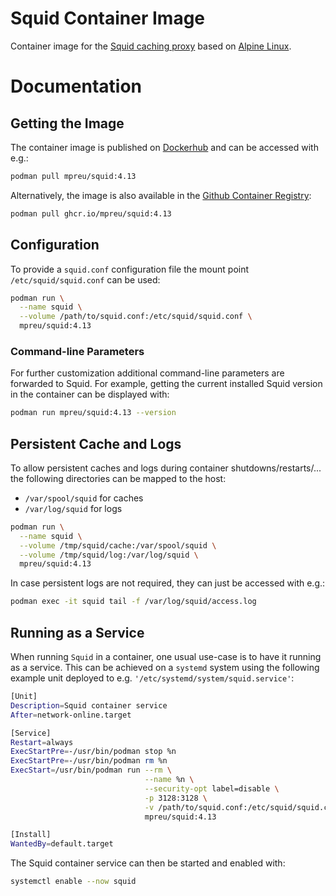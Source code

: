 # Squid Container Image
Container image for the [Squid caching proxy](http://www.squid-cache.org/) based on [Alpine Linux](https://alpinelinux.org/).

# Documentation
## Getting the Image
The container image is published on [Dockerhub](https://hub.docker.com/repository/docker/mpreu/squid) and can be accessed with e.g.:

```bash
podman pull mpreu/squid:4.13
```

Alternatively, the image is also available in the [Github Container Registry](https://docs.github.com/en/packages/guides/about-github-container-registry):

```bash
podman pull ghcr.io/mpreu/squid:4.13
```

## Configuration
To provide a `squid.conf` configuration file the mount point `/etc/squid/squid.conf` can be used:

```bash
podman run \
  --name squid \
  --volume /path/to/squid.conf:/etc/squid/squid.conf \
  mpreu/squid:4.13
```

### Command-line Parameters
For further customization additional command-line parameters are forwarded to Squid. For example, getting the current installed Squid version in the container can be displayed with:

```bash
podman run mpreu/squid:4.13 --version
```

## Persistent Cache and Logs
To allow persistent caches and logs during container shutdowns/restarts/... the following directories can be mapped to the host:

- `/var/spool/squid` for caches
- `/var/log/squid` for logs

```bash
podman run \
  --name squid \
  --volume /tmp/squid/cache:/var/spool/squid \
  --volume /tmp/squid/log:/var/log/squid \
  mpreu/squid:4.13
```

In case persistent logs are not required, they can just be accessed with e.g.:

```bash
podman exec -it squid tail -f /var/log/squid/access.log
```

## Running as a Service
When running `Squid` in a container, one usual use-case is to have it running as a service. This can be achieved on a `systemd` system using the following example unit deployed to e.g. `'/etc/systemd/system/squid.service'`:

```bash
[Unit]
Description=Squid container service
After=network-online.target

[Service]
Restart=always
ExecStartPre=-/usr/bin/podman stop %n
ExecStartPre=-/usr/bin/podman rm %n
ExecStart=/usr/bin/podman run --rm \
                              --name %n \
                              --security-opt label=disable \
                              -p 3128:3128 \
                              -v /path/to/squid.conf:/etc/squid/squid.conf \
                              mpreu/squid:4.13

[Install]
WantedBy=default.target
```

The Squid container service can then be started and enabled with:

```bash
systemctl enable --now squid
```